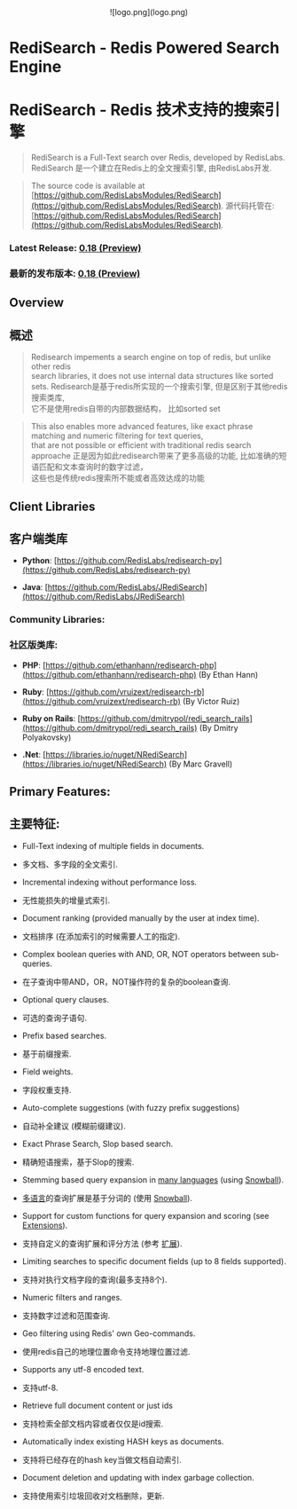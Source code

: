 <center>![logo.png](logo.png)</center>

# RediSearch - Redis Powered Search Engine
# RediSearch - Redis 技术支持的搜索引擎

>RediSearch is a Full-Text search over Redis, developed by RedisLabs. 
>RediSearch 是一个建立在Redis上的全文搜索引擎, 由RedisLabs开发.

>The source code is available at [https://github.com/RedisLabsModules/RediSearch](https://github.com/RedisLabsModules/RediSearch).
>源代码托管在: [https://github.com/RedisLabsModules/RediSearch](https://github.com/RedisLabsModules/RediSearch).

### Latest Release: [0.18 (Preview)](https://github.com/RedisLabsModules/RediSearch/releases/tag/v0.18)
### 最新的发布版本: [0.18 (Preview)](https://github.com/RedisLabsModules/RediSearch/releases/tag/v0.18)

## Overview
## 概述

>Redisearch impements a search engine on top of redis, but unlike other redis <br />
 search libraries, it does not use internal data structures like sorted sets.
>Redisearch是基于redis所实现的一个搜索引擎, 但是区别于其他redis搜索类库, <br />
它不是使用redis自带的内部数据结构， 比如sorted set

>This also enables more advanced features, like exact phrase matching and numeric filtering for text queries, <br />
that are not possible or efficient with traditional redis search approache
>正是因为如此redisearch带来了更多高级的功能, 比如准确的短语匹配和文本查询时的数字过滤，<br />
这些也是传统redis搜索所不能或者高效达成的功能

## Client Libraries
## 客户端类库

* **Python**: [https://github.com/RedisLabs/redisearch-py](https://github.com/RedisLabs/redisearch-py)

* **Java**: [https://github.com/RedisLabs/JRediSearch](https://github.com/RedisLabs/JRediSearch)

### Community Libraries:
### 社区版类库:

* **PHP**: [https://github.com/ethanhann/redisearch-php](https://github.com/ethanhann/redisearch-php) (By Ethan Hann)

* **Ruby**: [https://github.com/vruizext/redisearch-rb](https://github.com/vruizext/redisearch-rb) (By Victor Ruiz)

* **Ruby on Rails**: [https://github.com/dmitrypol/redi_search_rails](https://github.com/dmitrypol/redi_search_rails) (By Dmitry Polyakovsky)

* **.Net**: [https://libraries.io/nuget/NRediSearch](https://libraries.io/nuget/NRediSearch) (By Marc Gravell)

## Primary Features:
## 主要特征:

* Full-Text indexing of multiple fields in documents.
* 多文档、多字段的全文索引.

* Incremental indexing without performance loss.
* 无性能损失的增量式索引.

* Document ranking (provided manually by the user at index time).
* 文档排序 (在添加索引的时候需要人工的指定).

* Complex boolean queries with AND, OR, NOT operators between sub-queries.
* 在子查询中带AND，OR，NOT操作符的复杂的boolean查询.

* Optional query clauses.
* 可选的查询子语句.

* Prefix based searches.
* 基于前缀搜索.

* Field weights.
* 字段权重支持.

* Auto-complete suggestions (with fuzzy prefix suggestions)
* 自动补全建议 (模糊前缀建议).

* Exact Phrase Search, Slop based search.
* 精确短语搜索，基于Slop的搜索.

* Stemming based query expansion in [many languages](/Stemming/) (using [Snowball](http://snowballstem.org/)).
* [多语言](/Stemming/)的查询扩展是基于分词的 (使用 [Snowball](http://snowballstem.org/)).

* Support for custom functions for query expansion and scoring (see [Extensions](/Extensions)).
* 支持自定义的查询扩展和评分方法 (参考 [扩展](/Extensions)).

* Limiting searches to specific document fields (up to 8 fields supported).
* 支持对执行文档字段的查询(最多支持8个).

* Numeric filters and ranges.
* 支持数字过滤和范围查询.

* Geo filtering using Redis' own Geo-commands. 
* 使用redis自己的地理位置命令支持地理位置过滤.

* Supports any utf-8 encoded text.
* 支持utf-8.

* Retrieve full document content or just ids
* 支持检索全部文档内容或者仅仅是id搜索.

* Automatically index existing HASH keys as documents.
* 支持将已经存在的hash key当做文档自动索引.

* Document deletion and updating with index garbage collection.
* 支持使用索引垃圾回收对文档删除，更新.


